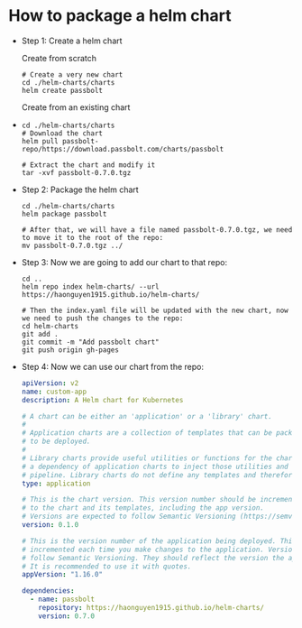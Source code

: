 # How to package a helm chart

* Step 1: Create a helm chart

    Create from scratch
    ```shell
    # Create a very new chart
    cd ./helm-charts/charts
    helm create passbolt
    ```
  
    Create from an existing chart
* 
    ```shell
    cd ./helm-charts/charts
    # Download the chart
    helm pull passbolt-repo/https://download.passbolt.com/charts/passbolt

    # Extract the chart and modify it
    tar -xvf passbolt-0.7.0.tgz
    ```
    

* Step 2: Package the helm chart

    ```shell
    cd ./helm-charts/charts
    helm package passbolt
    
    # After that, we will have a file named passbolt-0.7.0.tgz, we need to move it to the root of the repo:
    mv passbolt-0.7.0.tgz ../
    ```

* Step 3: Now we are going to add our chart to that repo:

    ```shell
    cd ..
    helm repo index helm-charts/ --url https://haonguyen1915.github.io/helm-charts/
    
    # Then the index.yaml file will be updated with the new chart, now we need to push the changes to the repo:
    cd helm-charts
    git add .
    git commit -m "Add passbolt chart"
    git push origin gh-pages
    ```

* Step 4: Now we can use our chart from the repo:

  ```yaml
  apiVersion: v2
  name: custom-app
  description: A Helm chart for Kubernetes
  
  # A chart can be either an 'application' or a 'library' chart.
  #
  # Application charts are a collection of templates that can be packaged into versioned archives
  # to be deployed.
  #
  # Library charts provide useful utilities or functions for the chart developer. They're included as
  # a dependency of application charts to inject those utilities and functions into the rendering
  # pipeline. Library charts do not define any templates and therefore cannot be deployed.
  type: application
  
  # This is the chart version. This version number should be incremented each time you make changes
  # to the chart and its templates, including the app version.
  # Versions are expected to follow Semantic Versioning (https://semver.org/)
  version: 0.1.0
  
  # This is the version number of the application being deployed. This version number should be
  # incremented each time you make changes to the application. Versions are not expected to
  # follow Semantic Versioning. They should reflect the version the application is using.
  # It is recommended to use it with quotes.
  appVersion: "1.16.0"
  
  dependencies:
    - name: passbolt
      repository: https://haonguyen1915.github.io/helm-charts/
      version: 0.7.0
  ```

